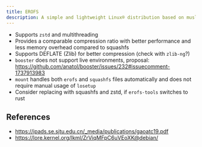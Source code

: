 ```yaml
---
title: EROFS
description: A simple and lightweight Linux® distribution based on musl libc and toybox
---
```


- Supports `zstd` and multithreading
- Provides a comparable compression ratio with better performance and less memory overhead compared to squashfs
- Supports DEFLATE (Zlib) for better compression (check with `zlib-ng`?)
- `booster` does not support live environments, proposal: https://github.com/anatol/booster/issues/232#issuecomment-1737913983
- `mount` handles both `erofs` and `squashfs` files automatically and does not require manual usage of `losetup`
- Consider replacing with squashfs and zstd, if `erofs-tools` switches to rust

## References
- https://ipads.se.sjtu.edu.cn/_media/publications/gaoatc19.pdf
- https://lore.kernel.org/lkml/ZrViqMFpC6uVEoXK@debian/
